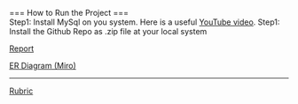 === How to Run the Project ===<br />
Step1: Install MySql on you system. Here is a useful [YouTube video](https://www.youtube.com/watch?v=WuBcTJnIuzo&t=1204s).
Step1: Install the Github Repo as .zip file at your local system

[Report](https://docs.google.com/document/d/1QEvfz7lhWIvfQ54ANqvYT_S8jbBNtCbRxYkOeCFZzX8/edit)

[ER Diagram (Miro)](https://miro.com/app/board/uXjVON4nzeE=/)

----------------------------------------------------------------------------------------------------

[Rubric](https://classroom.google.com/u/0/c/NDU1ODc0NjYxNDg3/m/NDg0MjA4NzgzNTUy/details)

